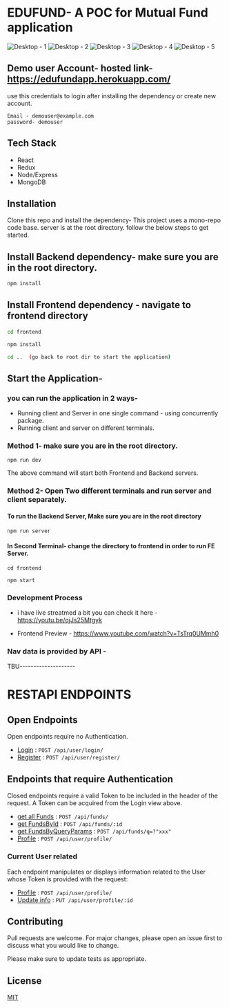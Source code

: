 # EDUFUND- A POC for Mutual Fund application

![Desktop - 1](https://user-images.githubusercontent.com/30016242/126997713-0a2e7dbc-16fd-4f2b-b50d-d1bc0b8cb6e9.png)
![Desktop - 2](https://user-images.githubusercontent.com/30016242/126997749-e1b00567-6f3c-4f65-8b40-bd4fae46087f.png)
![Desktop - 3](https://user-images.githubusercontent.com/30016242/126997792-b5424df5-7ffe-4168-9404-85c2ed76fd9d.png)
![Desktop - 4](https://user-images.githubusercontent.com/30016242/126997813-64888050-d670-40dd-9119-ba4c995a924a.png)
![Desktop - 5](https://user-images.githubusercontent.com/30016242/126997842-7c68f20b-acf9-4d47-8908-bbf1c31a4856.png)

## Demo user Account- hosted link- https://edufundapp.herokuapp.com/

use this credentials to login after installing the dependency or create new account.

```
Email - demouser@example.com
password- demouser
```

## Tech Stack

- React
- Redux
- Node/Express
- MongoDB

## Installation

Clone this repo and install the dependency- This project uses a mono-repo code base.   server is at the root directory. follow the below steps to get started.

## Install Backend dependency- make sure you are in the root directory.

```bash
npm install
```

## Install Frontend dependency - navigate to frontend directory

```bash
cd frontend

npm install

cd ..  (go back to root dir to start the application) 

```
## Start the Application- 

### you can run the application in 2 ways- 

- Running client and Server in one single command - using concurrently package.
- Running client and server on different terminals.

### Method 1- make sure you are in the root directory.

```
npm run dev

```
The above command will start both Frontend and Backend servers.

### Method 2- Open Two different terminals and run server and client separately.

#### To run the Backend Server, Make sure you are in the root directory

```
npm run server
```

#### In Second Terminal- change the directory to frontend in order to run FE Server.

```
cd frontend

npm start

```



### Development Process

- i have live streatmed a bit you can check it here - https://youtu.be/qjJs25Mtgyk

- Frontend Preview - https://www.youtube.com/watch?v=TsTrq0UMmh0



### Nav data is provided by  API - 

TBU--------------------

# RESTAPI ENDPOINTS



## Open Endpoints

Open endpoints require no Authentication.

* [Login]() : `POST /api/user/login/`
* [Register]() : `POST /api/user/register/`

## Endpoints that require Authentication

Closed endpoints require a valid Token to be included in the header of the
request. A Token can be acquired from the Login view above.

* [get all Funds]() : `POST /api/funds/`
* [get FundsById]() : `POST /api/funds/:id`
* [get FundsByQueryParams]() : `POST /api/funds/q=?"xxx"`
* [Profile]() : `POST /api/user/profile/`


### Current User related

Each endpoint manipulates or displays information related to the User whose
Token is provided with the request:

* [Profile]() : `POST /api/user/profile/`
* [Update info]() : `PUT /api/user/profile/:id`



## Contributing
Pull requests are welcome. For major changes, please open an issue first to discuss what you would like to change.

Please make sure to update tests as appropriate.

## License
[MIT](https://choosealicense.com/licenses/mit/)

